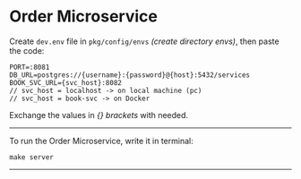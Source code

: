 # Order Microservice
Create `dev.env` file in `pkg/config/envs` _(create directory envs)_, then paste the code:

```env
PORT=:8081
DB_URL=postgres://{username}:{password}@{host}:5432/services
BOOK_SVC_URL={svc_host}:8082
// svc_host = localhost -> on local machine (pc)
// svc_host = book-svc -> on Docker 
```

Exchange the values in _{} brackets_ with needed.

---

To run the Order Microservice, write it in terminal:
```
make server
```

---
